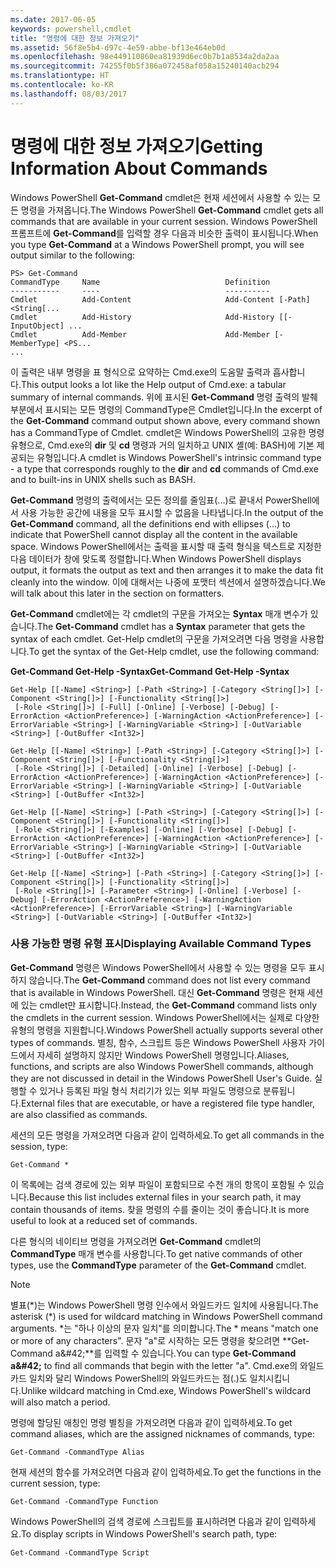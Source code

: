 ```yaml
---
ms.date: 2017-06-05
keywords: powershell,cmdlet
title: "명령에 대한 정보 가져오기"
ms.assetid: 56f8e5b4-d97c-4e59-abbe-bf13e464eb0d
ms.openlocfilehash: 98e449110860ea81939d6ec0b7b1a8534a2da2aa
ms.sourcegitcommit: 74255f0b5f386a072458af058a15240140acb294
ms.translationtype: HT
ms.contentlocale: ko-KR
ms.lasthandoff: 08/03/2017
---
```

# <a name="getting-information-about-commands"></a><span data-ttu-id="c61ed-103">명령에 대한 정보 가져오기</span><span class="sxs-lookup"><span data-stu-id="c61ed-103">Getting Information About Commands</span></span>
<span data-ttu-id="c61ed-104">Windows PowerShell **Get-Command** cmdlet은 현재 세션에서 사용할 수 있는 모든 명령을 가져옵니다.</span><span class="sxs-lookup"><span data-stu-id="c61ed-104">The Windows PowerShell **Get-Command** cmdlet gets all commands that are available in your current session.</span></span> <span data-ttu-id="c61ed-105">Windows PowerShell 프롬프트에 **Get-Command**를 입력할 경우 다음과 비슷한 출력이 표시됩니다.</span><span class="sxs-lookup"><span data-stu-id="c61ed-105">When you type **Get-Command** at a Windows PowerShell prompt, you will see output similar to the following:</span></span>

```
PS> Get-Command
CommandType     Name                            Definition
-----------     ----                            ----------
Cmdlet          Add-Content                     Add-Content [-Path] <String[...
Cmdlet          Add-History                     Add-History [[-InputObject] ...
Cmdlet          Add-Member                      Add-Member [-MemberType] <PS...
...
```

<span data-ttu-id="c61ed-106">이 출력은 내부 명령을 표 형식으로 요약하는 Cmd.exe의 도움말 출력과 흡사합니다.</span><span class="sxs-lookup"><span data-stu-id="c61ed-106">This output looks a lot like the Help output of Cmd.exe: a tabular summary of internal commands.</span></span> <span data-ttu-id="c61ed-107">위에 표시된 **Get-Command** 명령 출력의 발췌 부분에서 표시되는 모든 명령의 CommandType은 Cmdlet입니다.</span><span class="sxs-lookup"><span data-stu-id="c61ed-107">In the excerpt of the **Get-Command** command output shown above, every command shown has a CommandType of Cmdlet.</span></span> <span data-ttu-id="c61ed-108">cmdlet은 Windows PowerShell의 고유한 명령 유형으로, Cmd.exe의 **dir** 및 **cd** 명령과 거의 일치하고 UNIX 셸(예: BASH)에 기본 제공되는 유형입니다.</span><span class="sxs-lookup"><span data-stu-id="c61ed-108">A cmdlet is Windows PowerShell's intrinsic command type - a type that corresponds roughly to the **dir** and **cd** commands of Cmd.exe and to built-ins in UNIX shells such as BASH.</span></span>

<span data-ttu-id="c61ed-109">**Get-Command** 명령의 출력에서는 모든 정의를 줄임표(...)로 끝내서 PowerShell에서 사용 가능한 공간에 내용을 모두 표시할 수 없음을 나타냅니다.</span><span class="sxs-lookup"><span data-stu-id="c61ed-109">In the output of the **Get-Command** command, all the definitions end with ellipses (...) to indicate that PowerShell cannot display all the content in the available space.</span></span> <span data-ttu-id="c61ed-110">Windows PowerShell에서는 출력을 표시할 때 출력 형식을 텍스트로 지정한 다음 데이터가 창에 맞도록 정렬합니다.</span><span class="sxs-lookup"><span data-stu-id="c61ed-110">When Windows PowerShell displays output, it formats the output as text and then arranges it to make the data fit cleanly into the window.</span></span> <span data-ttu-id="c61ed-111">이에 대해서는 나중에 포맷터 섹션에서 설명하겠습니다.</span><span class="sxs-lookup"><span data-stu-id="c61ed-111">We will talk about this later in the section on formatters.</span></span>

<span data-ttu-id="c61ed-112">**Get-Command** cmdlet에는 각 cmdlet의 구문을 가져오는 **Syntax** 매개 변수가 있습니다.</span><span class="sxs-lookup"><span data-stu-id="c61ed-112">The **Get-Command** cmdlet has a **Syntax** parameter that gets the syntax of each cmdlet.</span></span> <span data-ttu-id="c61ed-113">Get-Help cmdlet의 구문을 가져오려면 다음 명령을 사용합니다.</span><span class="sxs-lookup"><span data-stu-id="c61ed-113">To get the syntax of the Get-Help cmdlet, use the following command:</span></span>

<span data-ttu-id="c61ed-114">**Get-Command Get-Help -Syntax**</span><span class="sxs-lookup"><span data-stu-id="c61ed-114">**Get-Command Get-Help -Syntax**</span></span>

```
Get-Help [[-Name] <String>] [-Path <String>] [-Category <String[]>] [-Component <String[]>] [-Functionality <String[]>]
 [-Role <String[]>] [-Full] [-Online] [-Verbose] [-Debug] [-ErrorAction <ActionPreference>] [-WarningAction <ActionPreference>] [-ErrorVariable <String>] [-WarningVariable <String>] [-OutVariable <String>] [-OutBuffer <Int32>]

Get-Help [[-Name] <String>] [-Path <String>] [-Category <String[]>] [-Component <String[]>] [-Functionality <String[]>]
 [-Role <String[]>] [-Detailed] [-Online] [-Verbose] [-Debug] [-ErrorAction <ActionPreference>] [-WarningAction <ActionPreference>] [-ErrorVariable <String>] [-WarningVariable <String>] [-OutVariable <String>] [-OutBuffer <Int32>]

Get-Help [[-Name] <String>] [-Path <String>] [-Category <String[]>] [-Component <String[]>] [-Functionality <String[]>]
 [-Role <String[]>] [-Examples] [-Online] [-Verbose] [-Debug] [-ErrorAction <ActionPreference>] [-WarningAction <ActionPreference>] [-ErrorVariable <String>] [-WarningVariable <String>] [-OutVariable <String>] [-OutBuffer <Int32>]

Get-Help [[-Name] <String>] [-Path <String>] [-Category <String[]>] [-Component <String[]>] [-Functionality <String[]>]
 [-Role <String[]>] [-Parameter <String>] [-Online] [-Verbose] [-Debug] [-ErrorAction <ActionPreference>] [-WarningAction <ActionPreference>] [-ErrorVariable <String>] [-WarningVariable <String>] [-OutVariable <String>] [-OutBuffer <Int32>]
```

### <a name="displaying-available-command-types"></a><span data-ttu-id="c61ed-115">사용 가능한 명령 유형 표시</span><span class="sxs-lookup"><span data-stu-id="c61ed-115">Displaying Available Command Types</span></span>
<span data-ttu-id="c61ed-116">**Get-Command** 명령은 Windows PowerShell에서 사용할 수 있는 명령을 모두 표시하지 않습니다.</span><span class="sxs-lookup"><span data-stu-id="c61ed-116">The **Get-Command** command does not list every command that is available in Windows PowerShell.</span></span> <span data-ttu-id="c61ed-117">대신 **Get-Command** 명령은 현재 세션에 있는 cmdlet만 표시합니다.</span><span class="sxs-lookup"><span data-stu-id="c61ed-117">Instead, the **Get-Command** command lists only the cmdlets in the current session.</span></span> <span data-ttu-id="c61ed-118">Windows PowerShell에서는 실제로 다양한 유형의 명령을 지원합니다.</span><span class="sxs-lookup"><span data-stu-id="c61ed-118">Windows PowerShell actually supports several other types of commands.</span></span> <span data-ttu-id="c61ed-119">별칭, 함수, 스크립트 등은 Windows PowerShell 사용자 가이드에서 자세히 설명하지 않지만 Windows PowerShell 명령입니다.</span><span class="sxs-lookup"><span data-stu-id="c61ed-119">Aliases, functions, and scripts are also Windows PowerShell commands, although they are not discussed in detail in the Windows PowerShell User's Guide.</span></span> <span data-ttu-id="c61ed-120">실행할 수 있거나 등록된 파일 형식 처리기가 있는 외부 파일도 명령으로 분류됩니다.</span><span class="sxs-lookup"><span data-stu-id="c61ed-120">External files that are executable, or have a registered file type handler, are also classified as commands.</span></span>

<span data-ttu-id="c61ed-121">세션의 모든 명령을 가져오려면 다음과 같이 입력하세요.</span><span class="sxs-lookup"><span data-stu-id="c61ed-121">To get all commands in the session, type:</span></span>

```
Get-Command *
```

<span data-ttu-id="c61ed-122">이 목록에는 검색 경로에 있는 외부 파일이 포함되므로 수천 개의 항목이 포함될 수 있습니다.</span><span class="sxs-lookup"><span data-stu-id="c61ed-122">Because this list includes external files in your search path, it may contain thousands of items.</span></span> <span data-ttu-id="c61ed-123">찾을 명령의 수를 줄이는 것이 좋습니다.</span><span class="sxs-lookup"><span data-stu-id="c61ed-123">It is more useful to look at a reduced set of commands.</span></span>

<span data-ttu-id="c61ed-124">다른 형식의 네이티브 명령을 가져오려면 **Get-Command** cmdlet의 **CommandType** 매개 변수를 사용합니다.</span><span class="sxs-lookup"><span data-stu-id="c61ed-124">To get native commands of other types, use the **CommandType** parameter of the **Get-Command** cmdlet.</span></span>

> [!NOTE]
> <span data-ttu-id="c61ed-125">별표(\*)는 Windows PowerShell 명령 인수에서 와일드카드 일치에 사용됩니다.</span><span class="sxs-lookup"><span data-stu-id="c61ed-125">The asterisk (\*) is used for wildcard matching in Windows PowerShell command arguments.</span></span> <span data-ttu-id="c61ed-126">\*는 "하나 이상의 문자 일치"를 의미합니다.</span><span class="sxs-lookup"><span data-stu-id="c61ed-126">The \* means "match one or more of any characters".</span></span> <span data-ttu-id="c61ed-127">문자 "a"로 시작하는 모든 명령을 찾으려면 **Get-Command a\&#42;**를 입력할 수 있습니다.</span><span class="sxs-lookup"><span data-stu-id="c61ed-127">You can type **Get-Command a\&#42;** to find all commands that begin with the letter "a".</span></span> <span data-ttu-id="c61ed-128">Cmd.exe의 와일드카드 일치와 달리 Windows PowerShell의 와일드카드는 점(.)도 일치시킵니다.</span><span class="sxs-lookup"><span data-stu-id="c61ed-128">Unlike wildcard matching in Cmd.exe, Windows PowerShell's wildcard will also match a period.</span></span>

<span data-ttu-id="c61ed-129">명령에 할당된 애칭인 명령 별칭을 가져오려면 다음과 같이 입력하세요.</span><span class="sxs-lookup"><span data-stu-id="c61ed-129">To get command aliases, which are the assigned nicknames of commands, type:</span></span>

```
Get-Command -CommandType Alias
```

<span data-ttu-id="c61ed-130">현재 세션의 함수를 가져오려면 다음과 같이 입력하세요.</span><span class="sxs-lookup"><span data-stu-id="c61ed-130">To get the functions in the current session, type:</span></span>

```
Get-Command -CommandType Function
```

<span data-ttu-id="c61ed-131">Windows PowerShell의 검색 경로에 스크립트를 표시하려면 다음과 같이 입력하세요.</span><span class="sxs-lookup"><span data-stu-id="c61ed-131">To display scripts in Windows PowerShell's search path, type:</span></span>

```
Get-Command -CommandType Script
```


